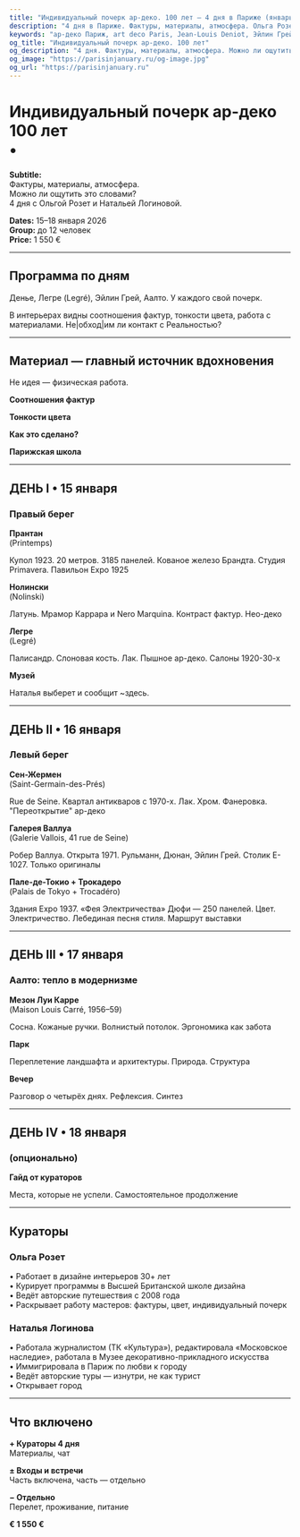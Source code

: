 ```yaml
---
title: "Индивидуальный почерк ар-деко. 100 лет — 4 дня в Париже (январь 2026)"
description: "4 дня в Париже. Фактуры, материалы, атмосфера. Ольга Розет и Наталья Логинова. Галереи, отели, шоу-румы. Малая группа."
keywords: "ар-деко Париж, art deco Paris, Jean-Louis Deniot, Эйлин Грей, Алвар Аалто, Nolinski Paris, Palais de Tokyo, Galerie Vallois, авторские туры Париж, кураторская программа, дизайн интерьеров, малая группа Париж, январь 2026"
og_title: "Индивидуальный почерк ар-деко. 100 лет"
og_description: "4 дня. Фактуры, материалы, атмосфера. Можно ли ощутить это словами?"
og_image: "https://parisinjanuary.ru/og-image.jpg"
og_url: "https://parisinjanuary.ru"
---
```


# Индивидуальный почерк ар-деко<br><span class="hero-accent">100 лет</span><br>•

**Subtitle:**  
Фактуры, материалы, атмосфера.  
Можно ли ощутить это словами?  
4 дня с Ольгой Розет и Натальей Логиновой.

**Dates:** 15–18 января 2026  
**Group:** до 12 человек  
**Price:** 1 550 €

---

## Программа по дням

Денье, Легре (Legré), Эйлин Грей, Аалто. У каждого свой почерк.

В интерьерах видны соотношения фактур, тонкости цвета, работа с материалами. Не|обход|им ли контакт с Реальностью?

---

## Материал — главный источник вдохновения

Не идея —
физическая работа.

**Соотношения фактур**  

**Тонкости цвета**  

**Как это сделано?**  

**Парижская школа**  

---

## ДЕНЬ I • 15 января
### Правый берег

**Прантан**  
(Printemps)

Купол 1923. 20 метров. 3185 панелей. Кованое железо Брандта. Студия Primavera. Павильон Expo 1925

**Нолински**  
(Nolinski)

Латунь. Мрамор Каррара и Nero Marquina. Контраст фактур. Нео-деко

**Легре**  
(Legré)

Палисандр. Слоновая кость. Лак. Пышное ар-деко. Салоны 1920-30-х

**Музей**

Наталья выберет и сообщит
~здесь.

---

## ДЕНЬ II • 16 января
### Левый берег

**Сен-Жермен**  
(Saint-Germain-des-Prés)

Rue de Seine. Квартал антикваров с 1970-х. Лак. Хром. Фанеровка. "Переоткрытие" ар-деко

**Галерея Валлуа**  
(Galerie Vallois, 41 rue de Seine)

Робер Валлуа. Открыта 1971. Рульманн, Дюнан, Эйлин Грей. Столик E-1027. Только оригиналы

**Пале-де-Токио + Трокадеро**  
(Palais de Tokyo + Trocadéro)

Здания Expo 1937. «Фея Электричества» Дюфи — 250 панелей. Цвет. Электричество. Лебединая песня стиля. Маршрут выставки

---

## ДЕНЬ III • 17 января
### Аалто: тепло в модернизме

**Мезон Луи Карре**  
(Maison Louis Carré, 1956–59)

Сосна. Кожаные ручки. Волнистый потолок. Эргономика как забота

**Парк**

Переплетение ландшафта и архитектуры. Природа. Структура

**Вечер**

Разговор о четырёх днях. Рефлексия. Синтез

---

## ДЕНЬ IV • 18 января
### (опционально)

**Гайд от кураторов**

Места, которые не успели. Самостоятельное продолжение

---

## Кураторы

### Ольга Розет

• Работает в дизайне интерьеров 30+ лет  
• Курирует программы в Высшей Британской школе дизайна  
• Ведёт авторские путешествия с 2008 года  
• Раскрывает работу мастеров: фактуры, цвет, индивидуальный почерк

### Наталья Логинова

• Работала журналистом (ТК «Культура»), редактировала «Московское наследие», работала в Музее декоративно-прикладного искусства  
• Иммигрировала в Париж по любви к городу  
• Ведёт авторские туры — изнутри, не как турист  
• Открывает город

---

## Что включено

**+ Кураторы 4 дня**  
Материалы, чат

**± Входы и встречи**  
Часть включена, часть — отдельно

**− Отдельно**  
Перелет, проживание, питание

**€ 1 550 €**

